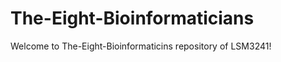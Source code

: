 The-Eight-Bioinformaticians
===========================

Welcome to The-Eight-Bioinformaticins repository of LSM3241!

